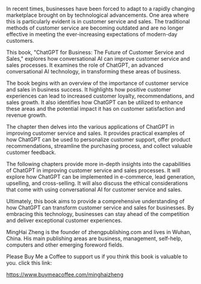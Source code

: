 
In recent times, businesses have been forced to adapt to a rapidly changing marketplace brought on by technological advancements. One area where this is particularly evident is in customer service and sales. The traditional methods of customer service are becoming outdated and are no longer effective in meeting the ever-increasing expectations of modern-day customers.

This book, "ChatGPT for Business: The Future of Customer Service and Sales," explores how conversational AI can improve customer service and sales processes. It examines the role of ChatGPT, an advanced conversational AI technology, in transforming these areas of business.

The book begins with an overview of the importance of customer service and sales in business success. It highlights how positive customer experiences can lead to increased customer loyalty, recommendations, and sales growth. It also identifies how ChatGPT can be utilized to enhance these areas and the potential impact it has on customer satisfaction and revenue growth.

The chapter then delves into the various applications of ChatGPT in improving customer service and sales. It provides practical examples of how ChatGPT can be used to personalize customer support, offer product recommendations, streamline the purchasing process, and collect valuable customer feedback.

The following chapters provide more in-depth insights into the capabilities of ChatGPT in improving customer service and sales processes. It will explore how ChatGPT can be implemented in e-commerce, lead generation, upselling, and cross-selling. It will also discuss the ethical considerations that come with using conversational AI for customer service and sales.

Ultimately, this book aims to provide a comprehensive understanding of how ChatGPT can transform customer service and sales for businesses. By embracing this technology, businesses can stay ahead of the competition and deliver exceptional customer experiences.

MingHai Zheng is the founder of zhengpublishing.com and lives in Wuhan, China. His main publishing areas are business, management, self-help, computers and other emerging foreword fields.

Please Buy Me a Coffee to support us if you think this book is valuable to you. click this link:

https://www.buymeacoffee.com/minghaizheng

